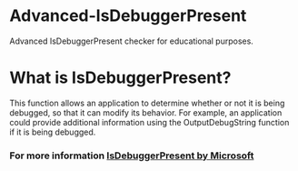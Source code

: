 # Advanced-IsDebuggerPresent
Advanced IsDebuggerPresent checker for educational purposes.

# What is IsDebuggerPresent?
This function allows an application to determine whether or not it is being debugged, so that it can modify its behavior. For example, an application could provide additional information using the OutputDebugString function if it is being debugged.
### For more information [IsDebuggerPresent by Microsoft](https://learn.microsoft.com/en-us/windows/win32/api/debugapi/nf-debugapi-isdebuggerpresent)
